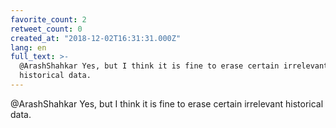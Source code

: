```yaml
---
favorite_count: 2
retweet_count: 0
created_at: "2018-12-02T16:31:31.000Z"
lang: en
full_text: >-
  @ArashShahkar Yes, but I think it is fine to erase certain irrelevant
  historical data.
---
```


@ArashShahkar Yes, but I think it is fine to erase certain irrelevant historical
data.
